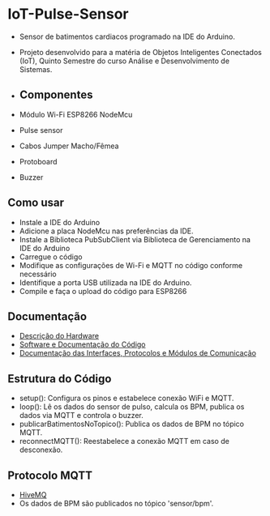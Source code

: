 # IoT-Pulse-Sensor
- Sensor de batimentos cardiacos programado na IDE do Arduino.
- Projeto desenvolvido para a matéria de Objetos Inteligentes Conectados (IoT), Quinto Semestre do curso Análise e Desenvolvimento de Sistemas.

- ## Componentes
- Módulo Wi-Fi ESP8266 NodeMcu
- Pulse sensor
- Cabos Jumper Macho/Fêmea
- Protoboard
- Buzzer

## Como usar
- Instale a IDE do Arduino
- Adicione a placa NodeMcu nas preferências da IDE.
- Instale a Biblioteca PubSubClient via Biblioteca de Gerenciamento na IDE do Arduino
- Carregue o código
- Modifique as configurações de Wi-Fi e MQTT no código conforme necessário
- Identifique a porta USB utilizada na IDE do Arduino.
- Compile e faça o upload do código para ESP8266

## Documentação
- [Descrição do Hardware]()
- [Software e Documentação do Código]()
- [Documentação das Interfaces, Protocolos e Módulos de Comunicação]()

## Estrutura do Código
- setup(): Configura os pinos e estabelece conexão WiFi e MQTT.
- loop(): Lê os dados do sensor de pulso, calcula os BPM, publica os dados via MQTT e controla o buzzer.
- publicarBatimentosNoTopico(): Publica os dados de BPM no tópico MQTT.
- reconnectMQTT(): Reestabelece a conexão MQTT em caso de desconexão.

## Protocolo MQTT
- [HiveMQ](https://www.hivemq.com/demos/websocket-client/)
- Os dados de BPM são publicados no tópico 'sensor/bpm'.
